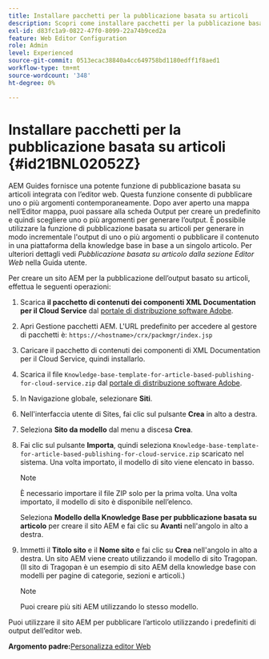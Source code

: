 ```yaml
---
title: Installare pacchetti per la pubblicazione basata su articoli
description: Scopri come installare pacchetti per la pubblicazione basata su articoli
exl-id: d83fc1a9-0822-47f0-8099-22a74b9ced2a
feature: Web Editor Configuration
role: Admin
level: Experienced
source-git-commit: 0513ecac38840a4cc649758bd1180edff1f8aed1
workflow-type: tm+mt
source-wordcount: '348'
ht-degree: 0%

---
```


# Installare pacchetti per la pubblicazione basata su articoli {#id21BNL02052Z}

AEM Guides fornisce una potente funzione di pubblicazione basata su articoli integrata con l’editor web. Questa funzione consente di pubblicare uno o più argomenti contemporaneamente. Dopo aver aperto una mappa nell’Editor mappa, puoi passare alla scheda Output per creare un predefinito e quindi scegliere uno o più argomenti per generare l’output. È possibile utilizzare la funzione di pubblicazione basata su articoli per generare in modo incrementale l&#39;output di uno o più argomenti o pubblicare il contenuto in una piattaforma della knowledge base in base a un singolo articolo. Per ulteriori dettagli vedi *Pubblicazione basata su articolo dalla sezione Editor Web* nella Guida utente.

Per creare un sito AEM per la pubblicazione dell’output basato su articoli, effettua le seguenti operazioni:

1. Scarica **il pacchetto di contenuti dei componenti XML Documentation per il Cloud Service** dal [portale di distribuzione software Adobe](https://experience.adobe.com/#/downloads/content/software-distribution/en/general.html).
1. Apri Gestione pacchetti AEM. L&#39;URL predefinito per accedere al gestore di pacchetti è: `https://<hostname>/crx/packmgr/index.jsp`
1. Caricare il pacchetto di contenuti dei componenti di XML Documentation per il Cloud Service, quindi installarlo.
1. Scarica il file `Knowledge-base-template-for-article-based-publishing-for-cloud-service.zip` dal [portale di distribuzione software Adobe](https://experience.adobe.com/#/downloads/content/software-distribution/en/general.html).
1. In Navigazione globale, selezionare **Siti**.
1. Nell&#39;interfaccia utente di Sites, fai clic sul pulsante **Crea** in alto a destra.
1. Seleziona **Sito da modello** dal menu a discesa **Crea**.
1. Fai clic sul pulsante **Importa**, quindi seleziona `Knowledge-base-template-for-article-based-publishing-for-cloud-service.zip` scaricato nel sistema. Una volta importato, il modello di sito viene elencato in basso.

   >[!NOTE]
   >
   > È necessario importare il file ZIP solo per la prima volta. Una volta importato, il modello di sito è disponibile nell’elenco.

   Seleziona **Modello della Knowledge Base per pubblicazione basata su articolo** per creare il sito AEM e fai clic su **Avanti** nell&#39;angolo in alto a destra.

1. Immetti il **Titolo sito** e il **Nome sito** e fai clic su **Crea** nell&#39;angolo in alto a destra. Un sito AEM viene creato utilizzando il modello di sito Tragopan. \(Il sito di Tragopan è un esempio di sito AEM della knowledge base con modelli per pagine di categorie, sezioni e articoli.\)

   >[!NOTE]
   >
   > Puoi creare più siti AEM utilizzando lo stesso modello.


Puoi utilizzare il sito AEM per pubblicare l’articolo utilizzando i predefiniti di output dell’editor web.

**Argomento padre:**&#x200B;[&#x200B; Personalizza editor Web](conf-web-editor.md)
